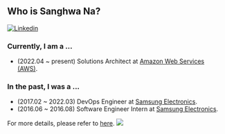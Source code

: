 ## Who is Sanghwa Na?
[![Linkedin](https://img.shields.io/badge/linkedin-black?logo=Linkedin&logoColor=white&link=https://www.linkedin.com/in/sanghwa-na/)](https://www.linkedin.com/in/sanghwa-na/)
<!--
[![Twitter](https://img.shields.io/badge/twitter-black?logo=twitter&logoColor=white&link=https://twitter.com/sanghwa-na)](https://twitter.com/sanghwa-na)
[![Facebook](https://img.shields.io/badge/facebook-black?logo=facebook&logoColor=white&link=https://www.facebook.com/sanghwa-na)](https://www.facebook.com/sanghwa-na)
[![Instagram](https://img.shields.io/badge/instagram-black?logo=instagram&logoColor=white&link=https://www.instagram.com/sanghwa-na/)](https://www.instagram.com/sanghwa-na/)
[![Youtube](https://img.shields.io/badge/youtube-black?logo=Youtube&logoColor=white&link=https://www.youtube.com/channel/sanghwa-na)](https://www.youtube.com/channel/sanghwa-na)
-->

### Currently, I am a ...
- (2022.04 ~ present) Solutions Architect at [Amazon Web Services (AWS)](https://aws.amazon.com).

### In the past, I was a ...
- (2017.02 ~ 2022.03) DevOps Engineer at [Samsung Electronics](https://www.samsung.com).
- (2016.06 ~ 2016.08) Software Engineer Intern at [Samsung Electronics](https://www.samsung.com).

For more details, please refer to [here](https://www.linkedin.com/in/sanghwa-na/).
![](https://hit.yhype.me/github/profile?user_id=17061938)

